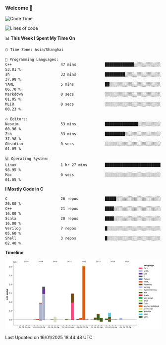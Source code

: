 ### Welcome 👋

<!--START_SECTION:waka-->
![Code Time](http://img.shields.io/badge/Code%20Time-1%2C816%20hrs%2057%20mins-blue)

![Lines of code](https://img.shields.io/badge/From%20Hello%20World%20I%27ve%20Written-8.8%20million%20lines%20of%20code-blue)

📊 **This Week I Spent My Time On** 

```text
🕑︎ Time Zone: Asia/Shanghai

💬 Programming Languages: 
C++                      47 mins             █████████████░░░░░░░░░░░░   53.81 % 
sh                       33 mins             █████████░░░░░░░░░░░░░░░░   37.98 % 
YAML                     5 mins              ██░░░░░░░░░░░░░░░░░░░░░░░   06.70 % 
Markdown                 0 secs              ░░░░░░░░░░░░░░░░░░░░░░░░░   01.05 % 
MLIR                     0 secs              ░░░░░░░░░░░░░░░░░░░░░░░░░   00.23 % 

🔥 Editors: 
Neovim                   53 mins             ███████████████░░░░░░░░░░   60.96 % 
Zsh                      33 mins             █████████░░░░░░░░░░░░░░░░   37.98 % 
Obsidian                 0 secs              ░░░░░░░░░░░░░░░░░░░░░░░░░   01.05 % 

💻 Operating System: 
Linux                    1 hr 27 mins        █████████████████████████   98.95 % 
Mac                      0 secs              ░░░░░░░░░░░░░░░░░░░░░░░░░   01.05 % 
```

**I Mostly Code in C** 

```text
C                        26 repos            █████░░░░░░░░░░░░░░░░░░░░   20.80 % 
C++                      21 repos            ████░░░░░░░░░░░░░░░░░░░░░   16.80 % 
Scala                    20 repos            ████░░░░░░░░░░░░░░░░░░░░░   16.00 % 
Verilog                  7 repos             █░░░░░░░░░░░░░░░░░░░░░░░░   05.60 % 
Shell                    3 repos             █░░░░░░░░░░░░░░░░░░░░░░░░   02.40 % 
```



**Timeline**

![Lines of Code chart](https://raw.githubusercontent.com/Bohan-hu/Bohan-hu/master/assets/bar_graph.png)


 Last Updated on 16/01/2025 18:44:48 UTC
<!--END_SECTION:waka-->



